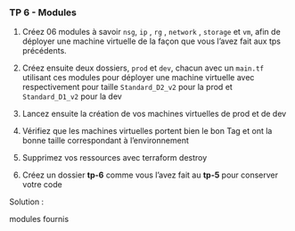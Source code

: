 ### TP 6 -  Modules

1. Créez 06 modules à savoir `nsg`, `ip` , `rg` , `network` , `storage` et `vm`, afin de déployer une machine virtuelle de la façon que vous l’avez fait aux tps précédents.

2. Créez ensuite deux dossiers, `prod` et `dev`, chacun avec un `main.tf` utilisant ces modules pour déployer une machine virtuelle avec respectivement pour taille `Standard_D2_v2` pour la prod et `Standard_D1_v2` pour la dev

3. Lancez ensuite la création de vos machines virtuelles de prod et de dev

4. Vérifiez que les machines virtuelles portent bien le bon Tag et ont la bonne taille correspondant à l’environnement

5. Supprimez vos ressources avec terraform destroy

6. Créez un dossier **tp-6** comme vous l’avez fait au **tp-5** pour conserver votre code


Solution :

modules fournis 


